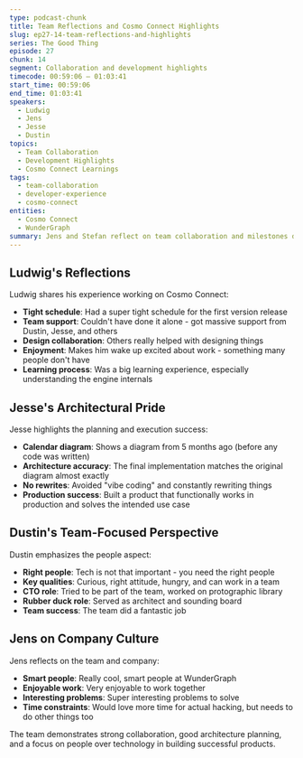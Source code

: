 ```yaml
---
type: podcast-chunk
title: Team Reflections and Cosmo Connect Highlights
slug: ep27-14-team-reflections-and-highlights
series: The Good Thing
episode: 27
chunk: 14
segment: Collaboration and development highlights
timecode: 00:59:06 – 01:03:41
start_time: 00:59:06
end_time: 01:03:41
speakers:
  - Ludwig
  - Jens
  - Jesse
  - Dustin
topics:
  - Team Collaboration
  - Development Highlights
  - Cosmo Connect Learnings
tags:
  - team-collaboration
  - developer-experience
  - cosmo-connect
entities:
  - Cosmo Connect
  - WunderGraph
summary: Jens and Stefan reflect on team collaboration and milestones during Cosmo Connect development, sharing insights from the process.
---
```



## Ludwig's Reflections

Ludwig shares his experience working on Cosmo Connect:
- **Tight schedule**: Had a super tight schedule for the first version release
- **Team support**: Couldn't have done it alone - got massive support from Dustin, Jesse, and others
- **Design collaboration**: Others really helped with designing things
- **Enjoyment**: Makes him wake up excited about work - something many people don't have
- **Learning process**: Was a big learning experience, especially understanding the engine internals

## Jesse's Architectural Pride

Jesse highlights the planning and execution success:
- **Calendar diagram**: Shows a diagram from 5 months ago (before any code was written)
- **Architecture accuracy**: The final implementation matches the original diagram almost exactly
- **No rewrites**: Avoided "vibe coding" and constantly rewriting things
- **Production success**: Built a product that functionally works in production and solves the intended use case

## Dustin's Team-Focused Perspective

Dustin emphasizes the people aspect:
- **Right people**: Tech is not that important - you need the right people
- **Key qualities**: Curious, right attitude, hungry, and can work in a team
- **CTO role**: Tried to be part of the team, worked on protographic library
- **Rubber duck role**: Served as architect and sounding board
- **Team success**: The team did a fantastic job

## Jens on Company Culture

Jens reflects on the team and company:
- **Smart people**: Really cool, smart people at WunderGraph
- **Enjoyable work**: Very enjoyable to work together
- **Interesting problems**: Super interesting problems to solve
- **Time constraints**: Would love more time for actual hacking, but needs to do other things too

The team demonstrates strong collaboration, good architecture planning, and a focus on people over technology in building successful products.
